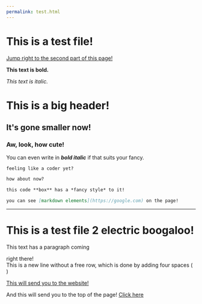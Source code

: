 ```yaml
---
permalink: test.html
---
```


# This is a test file!

[Jump right to the second part of this page!](#this-is-a-test-file-2-electric-boogaloo)

**This text is bold.**

*This text is italic.*

# This is a big header!

## It's gone smaller now!

### Aw, look, how cute!

You can even write in ***bold italic*** if that suits your fancy.

`feeling like a coder yet?`

```markdown
how about now?

this code **box** has a *fancy style* to it!

you can see [markdown elements](https://google.com) on the page!
```

***

# This is a test file 2 electric boogaloo!

This text has a paragraph coming

right there!    
This is a new line without a free row, which is done by adding four spaces (`    `)

[This will send you to the website!](https://bte-n.github.io/)

And this will send you to the top of the page! [Click here](#this-is-a-test-file)
